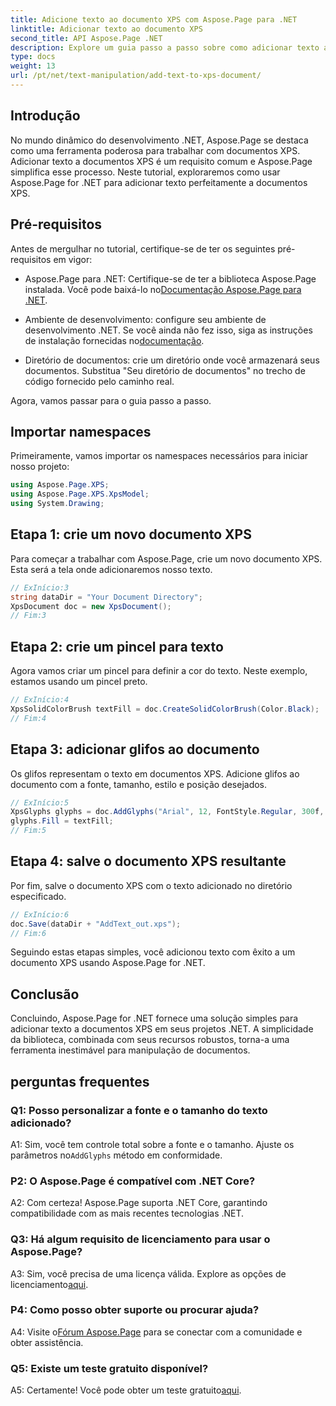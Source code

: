 ```yaml
---
title: Adicione texto ao documento XPS com Aspose.Page para .NET
linktitle: Adicionar texto ao documento XPS
second_title: API Aspose.Page .NET
description: Explore um guia passo a passo sobre como adicionar texto a documentos XPS usando Aspose.Page for .NET. Aprimore seus projetos .NET sem esforço.
type: docs
weight: 13
url: /pt/net/text-manipulation/add-text-to-xps-document/
---
```

## Introdução

No mundo dinâmico do desenvolvimento .NET, Aspose.Page se destaca como uma ferramenta poderosa para trabalhar com documentos XPS. Adicionar texto a documentos XPS é um requisito comum e Aspose.Page simplifica esse processo. Neste tutorial, exploraremos como usar Aspose.Page for .NET para adicionar texto perfeitamente a documentos XPS.

## Pré-requisitos

Antes de mergulhar no tutorial, certifique-se de ter os seguintes pré-requisitos em vigor:

- Aspose.Page para .NET: Certifique-se de ter a biblioteca Aspose.Page instalada. Você pode baixá-lo no[Documentação Aspose.Page para .NET](https://reference.aspose.com/page/net/).

-  Ambiente de desenvolvimento: configure seu ambiente de desenvolvimento .NET. Se você ainda não fez isso, siga as instruções de instalação fornecidas no[documentação](https://reference.aspose.com/page/net/).

- Diretório de documentos: crie um diretório onde você armazenará seus documentos. Substitua "Seu diretório de documentos" no trecho de código fornecido pelo caminho real.

Agora, vamos passar para o guia passo a passo.

## Importar namespaces

Primeiramente, vamos importar os namespaces necessários para iniciar nosso projeto:

```csharp
using Aspose.Page.XPS;
using Aspose.Page.XPS.XpsModel;
using System.Drawing;
```

## Etapa 1: crie um novo documento XPS

Para começar a trabalhar com Aspose.Page, crie um novo documento XPS. Esta será a tela onde adicionaremos nosso texto.

```csharp
// ExInício:3
string dataDir = "Your Document Directory";
XpsDocument doc = new XpsDocument();
// Fim:3
```

## Etapa 2: crie um pincel para texto

Agora vamos criar um pincel para definir a cor do texto. Neste exemplo, estamos usando um pincel preto.

```csharp
// ExInício:4
XpsSolidColorBrush textFill = doc.CreateSolidColorBrush(Color.Black);
// Fim:4
```

## Etapa 3: adicionar glifos ao documento

Os glifos representam o texto em documentos XPS. Adicione glifos ao documento com a fonte, tamanho, estilo e posição desejados.

```csharp
// ExInício:5
XpsGlyphs glyphs = doc.AddGlyphs("Arial", 12, FontStyle.Regular, 300f, 450f, "Hello World!");
glyphs.Fill = textFill;
// Fim:5
```

## Etapa 4: salve o documento XPS resultante

Por fim, salve o documento XPS com o texto adicionado no diretório especificado.

```csharp
// ExInício:6
doc.Save(dataDir + "AddText_out.xps");
// Fim:6
```

Seguindo estas etapas simples, você adicionou texto com êxito a um documento XPS usando Aspose.Page for .NET.

## Conclusão

Concluindo, Aspose.Page for .NET fornece uma solução simples para adicionar texto a documentos XPS em seus projetos .NET. A simplicidade da biblioteca, combinada com seus recursos robustos, torna-a uma ferramenta inestimável para manipulação de documentos.

## perguntas frequentes

### Q1: Posso personalizar a fonte e o tamanho do texto adicionado?

 A1: Sim, você tem controle total sobre a fonte e o tamanho. Ajuste os parâmetros no`AddGlyphs` método em conformidade.

### P2: O Aspose.Page é compatível com .NET Core?

A2: Com certeza! Aspose.Page suporta .NET Core, garantindo compatibilidade com as mais recentes tecnologias .NET.

### Q3: Há algum requisito de licenciamento para usar o Aspose.Page?

 A3: Sim, você precisa de uma licença válida. Explore as opções de licenciamento[aqui](https://purchase.aspose.com/buy).

### P4: Como posso obter suporte ou procurar ajuda?

 A4: Visite o[Fórum Aspose.Page](https://forum.aspose.com/c/page/39) para se conectar com a comunidade e obter assistência.

### Q5: Existe um teste gratuito disponível?

 A5: Certamente! Você pode obter um teste gratuito[aqui](https://releases.aspose.com/).
